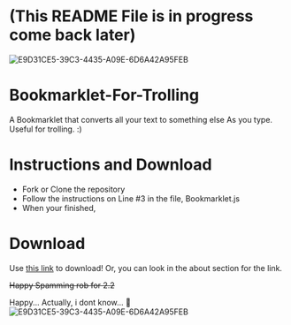# (This README File is in progress come back later)

![E9D31CE5-39C3-4435-A09E-6D6A42A95FEB](https://user-images.githubusercontent.com/78216950/110800984-c3da8180-824a-11eb-9577-b2e94ec66184.gif)
# Bookmarklet-For-Trolling
A Bookmarklet that converts all your text to something else As you type. Useful for trolling. :)

# Instructions and Download

- Fork or Clone the repository
- Follow the instructions on Line #3 in the file, Bookmarklet.js
- When your finished, 

# Download

Use [this link](https://shadowbreakergd.github.io/2.2-when-Bookmarklet/) to download! Or, you can look in the about section for the link.

~~Happy Spamming rob for 2.2~~

Happy... Actually, i dont know... :thinking:
![E9D31CE5-39C3-4435-A09E-6D6A42A95FEB](https://user-images.githubusercontent.com/78216950/110800984-c3da8180-824a-11eb-9577-b2e94ec66184.gif)
